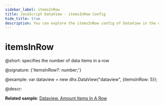 ```yaml
---
sidebar_label: itemsInRow
title: JavaScript DataView - itemsInRow Config 
hide_title: true
description: You can explore the itemsInRow config of DataView in the documentation of the DHTMLX JavaScript UI library. Browse developer guides and API reference, try out code examples and live demos, and download a free 30-day evaluation version of DHTMLX Suite 7.
---
```

 
# itemsInRow

@short: specifies the number of data items in a row

@signature: {'itemsInRow?: number;'}

@example:
var dataview = new dhx.DataView("dataview", {itemsInRow: 5});

@descr:

**Related sample**: [Dataview. Amount Items In A Row](https://snippet.dhtmlx.com/de4r8km3)

[comment]: # (@related: dataview/configuration.md#number-of-items-in-a-row)
